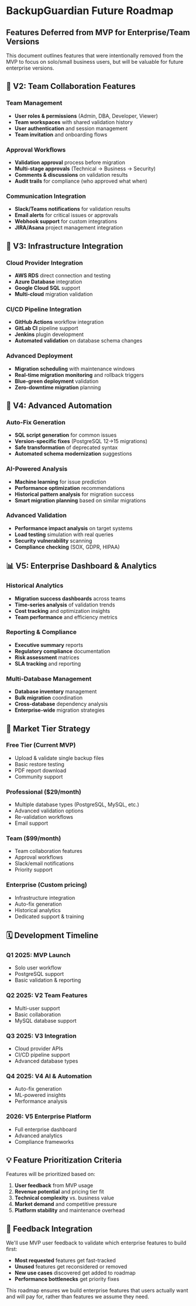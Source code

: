 # BackupGuardian Future Roadmap

## Features Deferred from MVP for Enterprise/Team Versions

This document outlines features that were intentionally removed from the MVP to focus on solo/small business users, but will be valuable for future enterprise versions.

## 🏢 **V2: Team Collaboration Features**

### Team Management
- **User roles & permissions** (Admin, DBA, Developer, Viewer)
- **Team workspaces** with shared validation history
- **User authentication** and session management
- **Team invitation** and onboarding flows

### Approval Workflows
- **Validation approval** process before migration
- **Multi-stage approvals** (Technical → Business → Security)
- **Comments & discussions** on validation results
- **Audit trails** for compliance (who approved what when)

### Communication Integration
- **Slack/Teams notifications** for validation results
- **Email alerts** for critical issues or approvals
- **Webhook support** for custom integrations
- **JIRA/Asana** project management integration

## 🔗 **V3: Infrastructure Integration**

### Cloud Provider Integration
- **AWS RDS** direct connection and testing
- **Azure Database** integration
- **Google Cloud SQL** support
- **Multi-cloud** migration validation

### CI/CD Pipeline Integration
- **GitHub Actions** workflow integration
- **GitLab CI** pipeline support
- **Jenkins** plugin development
- **Automated validation** on database schema changes

### Advanced Deployment
- **Migration scheduling** with maintenance windows
- **Real-time migration monitoring** and rollback triggers
- **Blue-green deployment** validation
- **Zero-downtime migration** planning

## 🤖 **V4: Advanced Automation**

### Auto-Fix Generation
- **SQL script generation** for common issues
- **Version-specific fixes** (PostgreSQL 12→15 migrations)
- **Safe transformation** of deprecated syntax
- **Automated schema modernization** suggestions

### AI-Powered Analysis
- **Machine learning** for issue prediction
- **Performance optimization** recommendations
- **Historical pattern analysis** for migration success
- **Smart migration planning** based on similar migrations

### Advanced Validation
- **Performance impact analysis** on target systems
- **Load testing** simulation with real queries
- **Security vulnerability** scanning
- **Compliance checking** (SOX, GDPR, HIPAA)

## 📊 **V5: Enterprise Dashboard & Analytics**

### Historical Analytics
- **Migration success dashboards** across teams
- **Time-series analysis** of validation trends
- **Cost tracking** and optimization insights
- **Team performance** and efficiency metrics

### Reporting & Compliance
- **Executive summary** reports
- **Regulatory compliance** documentation
- **Risk assessment** matrices
- **SLA tracking** and reporting

### Multi-Database Management
- **Database inventory** management
- **Bulk migration** coordination
- **Cross-database** dependency analysis
- **Enterprise-wide** migration strategies

## 🎯 **Market Tier Strategy**

### **Free Tier** (Current MVP)
- Upload & validate single backup files
- Basic restore testing
- PDF report download
- Community support

### **Professional** ($29/month)
- Multiple database types (PostgreSQL, MySQL, etc.)
- Advanced validation options
- Re-validation workflows
- Email support

### **Team** ($99/month)
- Team collaboration features
- Approval workflows
- Slack/email notifications
- Priority support

### **Enterprise** (Custom pricing)
- Infrastructure integration
- Auto-fix generation
- Historical analytics
- Dedicated support & training

## 🗓️ **Development Timeline**

### **Q1 2025: MVP Launch**
- Solo user workflow
- PostgreSQL support
- Basic validation & reporting

### **Q2 2025: V2 Team Features**
- Multi-user support
- Basic collaboration
- MySQL database support

### **Q3 2025: V3 Integration**
- Cloud provider APIs
- CI/CD pipeline support
- Advanced database types

### **Q4 2025: V4 AI & Automation**
- Auto-fix generation
- ML-powered insights
- Performance analysis

### **2026: V5 Enterprise Platform**
- Full enterprise dashboard
- Advanced analytics
- Compliance frameworks

## 💡 **Feature Prioritization Criteria**

Features will be prioritized based on:

1. **User feedback** from MVP usage
2. **Revenue potential** and pricing tier fit
3. **Technical complexity** vs. business value
4. **Market demand** and competitive pressure
5. **Platform stability** and maintenance overhead

## 🔄 **Feedback Integration**

We'll use MVP user feedback to validate which enterprise features to build first:

- **Most requested** features get fast-tracked
- **Unused** features get reconsidered or removed
- **New use cases** discovered get added to roadmap
- **Performance bottlenecks** get priority fixes

This roadmap ensures we build enterprise features that users actually want and will pay for, rather than features we assume they need.
